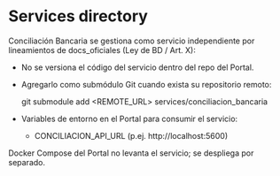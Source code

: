 Services directory
==================

Conciliación Bancaria se gestiona como servicio independiente por lineamientos de docs_oficiales (Ley de BD / Art. X):

- No se versiona el código del servicio dentro del repo del Portal.
- Agregarlo como submódulo Git cuando exista su repositorio remoto:

  git submodule add <REMOTE_URL> services/conciliacion_bancaria

- Variables de entorno en el Portal para consumir el servicio:
  - CONCILIACION_API_URL (p.ej. http://localhost:5600)

Docker Compose del Portal no levanta el servicio; se despliega por separado.

